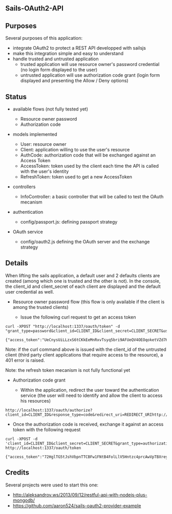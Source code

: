 Sails-OAuth2-API
----------------

Purposes
--------

Several purposes of this application:

* integrate OAuth2 to protect a REST API developped with sailsjs
* make this integration simple and easy to understand
* handle trusted and untrusted application
  - trusted application will use resource owner's password credential (no login form displayed to the user)
  - untrusted application will use authorization code grant (login form displayed and presenting the Allow / Deny options)


Status
------

- available flows (not fully tested yet)
  * Resource owner password
  * Authorization code

- models implemented
  * User: resource owner
  * Client: application willing to use the user's resource
  * AuthCode: authorization code that will be exchanged against an Access Token
  * AccessToken: token used by the client each time the API is called with the user's identity
  * RefreshToken: token used to get a new AccessToken

- controllers
  * InfoController: a basic controller that will be called to test the OAuth mecanism

- authentication
  * config/passport.js: defining passport strategy

- OAuth service
  * config/oauth2.js defining the OAuth server and the exchange strategy

Details
-------

When lifting the sails application, a default user and 2 defaults clients are created (among which one is trusted and the other is not).
In the console, the client_id and client_secret of each client are displayed and the default user credential as well.

- Resource owner password flow (this flow is only available if the client is among the trusted clients)

  * Issue the following curl request to get an access token

```
curl -XPOST "http://localhost:1337/oauth/token" -d "grant_type=password&client_id=CLIENT_ID&client_secret=CLIENT_SECRET&username=USERNAME&password=PASSWORD"
```


```
{"access_token":"UeCnysUiLLzxS6tCKkEeMnRxvTsyq5bri9AFUeQV4OEOqoketVZd7HVQpjOeWOLwBhwaWokFXdBsQ34oU0Kcafq8cHgS3lu2Si6I2xvKifo46F8HiU18aicWTzizNocfHVKYYFEhcYftEVEmyvrkcPt1loaAHcKAhY8IzobgkTiMh6ZTfAdQKWn7pM0iS1sojW8H0v6pL9xLNRj0lwbTNHcMDWwdfCCGEq9NuZAiFuKspOg5LeLYKSXxm0vQAHFr","refresh_token":"zu1dbMCuP46NS2hqjmq1ZFPzNrVsSpM9BvFCOizo3GmrE9jRwrY26m1b6JK3Jbud4ejb2xw3MZZc56snT15Y9hWXsmvGSOyKufS0cu8ZKGfVwUjwBcyu7SkcZCcCLUDgq5BJzFJ9ZBv6TKwltdUb8LQAEcDSLLRAXbIHsorStKW0CXqNuL9iSVdKgTXMVkiT2ik8Z4PUMf3daLQSMvwPK69srvYttFNpM3mUMOC2Y2U0AmiRDLYIr3Nsid0hwGsi","expires_in":3600,"token_type":"Bearer"}
```

Note: if the curl command above is issued with the client_id of the untrusted client (third party client applications that require access to the resource), a 401 error is raised.

Note: the refresh token mecanism is not fully functional yet

- Authorization code grant

  * Within the application, redirect the user toward the authentication service (the user will need to identify and allow the client to access his resources)

```
http://localhost:1337/oauth/authorize?client_id=CLIENT_ID&response_type=code&redirect_uri=REDIRECT_URIhttp://localhost:1338&scope=http://localhost:1337
```

  * Once the authorization code is received, exchange it against an access token with the following request

```
curl -XPOST -d 'client_id=CLIENT_ID&client_secret=CLIENT_SECRET&grant_type=authorization_code&redirect_uri=REDIRECT_URI&code=CODE' http://localhost:1337/oauth/token
```

```
{"access_token":"72HglTG5tJshVbpnTTCBFw1FNtB4FolLlV5Hntzc4prcAwVpTBXreyFzk9rCBUsaevdsJBY9v4YarEFfvhVLqL5HZmznUI3ajXmNQvlo7k5MD8E0SlVqMdtJeyYBtPa21bPOiFGpkDhoT6dOVecDWhuaT191cwsQT6jv663gRi63t4AXU443GuZKGuQU6Upt9S3BSiLmSMrvL6whvyORl66jFdL7EckRNSYNX3eHUdjcHdxluGWUNuLwhBIMOr3y","refresh_token":"1t3hKouYXAgoeNTtkxyCOBjDyEyr4U99i21B4lkLq5SAl2NQ94UaLXMVEMT93J3D0q8GMhzPIlIQD2mSOcooPSM3txZ2nBdEOa1MX8GYBQcOsN55DLhJo7PxbbTKKqQqGS04ZsVBEQYPd9Xv80aj6tO5w0lP2qfcVq9YdcvLqQ43hk2h4F7RIHUgXhM9lfqLH0K0gsmdtyR2YWzJphbbori8JhAtvBqRzuyiiwFVOzjlK21f9qULKlq7T7ftqQ8S","expires_in":3600,"token_type":"Bearer"}
```

Credits
-------

Several projects were used to start this one:

* http://aleksandrov.ws/2013/09/12/restful-api-with-nodejs-plus-mongodb/
* https://github.com/aaron524/sails-oauth2-provider-example
